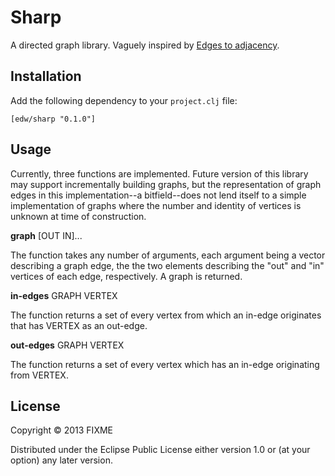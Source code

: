 # Sharp

A directed graph library. Vaguely inspired by
[Edges to adjacency](http://blog.jverkamp.com/2013/12/23/edges-to-adjacency/).

## Installation

Add the following dependency to your `project.clj` file:

```
[edw/sharp "0.1.0"]
```

## Usage

Currently, three functions are implemented. Future version of this
library may support incrementally building graphs, but the
representation of graph edges in this implementation--a bitfield--does
not lend itself to a simple implementation of graphs where the number
and identity of vertices is unknown at time of construction.

**graph** [OUT IN]...

The function  takes any number of arguments, each argument being a vector
describing a graph edge, the the two elements describing the "out" and
"in" vertices of each edge, respectively. A graph is returned.

**in-edges** GRAPH VERTEX

The function returns a set of every vertex from which an in-edge
originates that has VERTEX as an out-edge.

**out-edges** GRAPH VERTEX

The function returns a set of every vertex which has an in-edge
originating from VERTEX.


## License

Copyright © 2013 FIXME

Distributed under the Eclipse Public License either version 1.0 or (at
your option) any later version.
